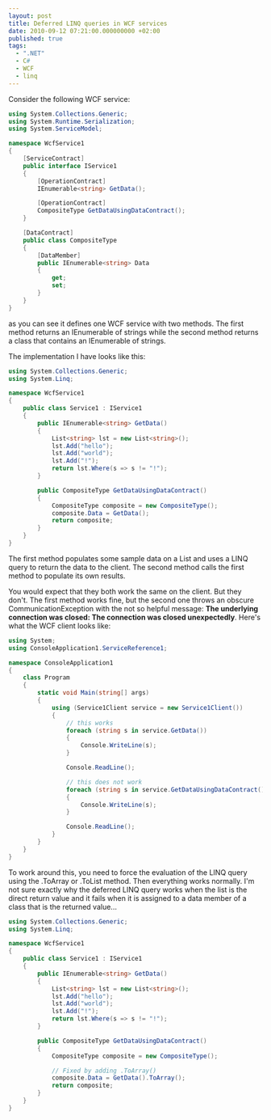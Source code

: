 ```yaml
---
layout: post
title: Deferred LINQ queries in WCF services
date: 2010-09-12 07:21:00.000000000 +02:00
published: true
tags:
  - ".NET"
  - C#
  - WCF
  - linq
---
```


Consider the following WCF service:

```cs
using System.Collections.Generic;
using System.Runtime.Serialization;
using System.ServiceModel;

namespace WcfService1
{
	[ServiceContract]
	public interface IService1
	{
		[OperationContract]
		IEnumerable<string> GetData();

		[OperationContract]
		CompositeType GetDataUsingDataContract();
	}

	[DataContract]
	public class CompositeType
	{
		[DataMember]
		public IEnumerable<string> Data
		{
			get;
			set;
		}
	}
}
```

as you can see it defines one WCF service with two methods. The first method
returns an IEnumerable of strings while the second method returns a class that
contains an IEnumerable of strings.

The implementation I have looks like this:

```cs
using System.Collections.Generic;
using System.Linq;

namespace WcfService1
{
	public class Service1 : IService1
	{
		public IEnumerable<string> GetData()
		{
			List<string> lst = new List<string>();
			lst.Add("hello");
			lst.Add("world");
			lst.Add("!");
			return lst.Where(s => s != "!");
		}

		public CompositeType GetDataUsingDataContract()
		{
			CompositeType composite = new CompositeType();
			composite.Data = GetData();
			return composite;
		}
	}
}
```

The first method populates some sample data on a List and uses a LINQ query to
return the data to the client. The second method calls the first method to
populate its own results.

You would expect that they both work the same on the client. But they don't. The
first method works fine, but the second one throws an obscure
CommunicationException with the not so helpful message: <strong>The underlying
connection was closed: The connection was closed unexpectedly</strong>. Here's
what the WCF client looks like:

```cs
using System;
using ConsoleApplication1.ServiceReference1;

namespace ConsoleApplication1
{
	class Program
	{
		static void Main(string[] args)
		{
			using (Service1Client service = new Service1Client())
			{
				// this works
				foreach (string s in service.GetData())
				{
					Console.WriteLine(s);
				}

				Console.ReadLine();

				// this does not work
				foreach (string s in service.GetDataUsingDataContract().Data)
				{
					Console.WriteLine(s);
				}

				Console.ReadLine();
			}
		}
	}
}
```

To work around this, you need to force the evaluation of the LINQ query using
the .ToArray or .ToList method. Then everything works normally. I'm not sure
exactly why the deferred LINQ query works when the list is the direct return
value and it fails when it is assigned to a data member of a class that is the
returned value...

```cs
using System.Collections.Generic;
using System.Linq;

namespace WcfService1
{
	public class Service1 : IService1
	{
		public IEnumerable<string> GetData()
		{
			List<string> lst = new List<string>();
			lst.Add("hello");
			lst.Add("world");
			lst.Add("!");
			return lst.Where(s => s != "!");
		}

		public CompositeType GetDataUsingDataContract()
		{
			CompositeType composite = new CompositeType();

			// Fixed by adding .ToArray()
			composite.Data = GetData().ToArray();
			return composite;
		}
	}
}
```
